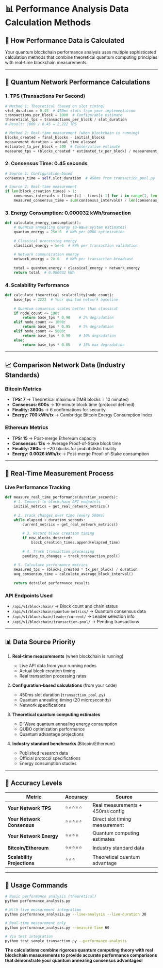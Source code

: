 # 📊 Performance Analysis Data Calculation Methods

## 🧮 **How Performance Data is Calculated**

Your quantum blockchain performance analysis uses multiple sophisticated calculation methods that combine theoretical quantum computing principles with real-time blockchain measurements.

---

## 🚀 **Quantum Network Performance Calculations**

### **1. TPS (Transactions Per Second)**
```python
# Method 1: Theoretical (based on slot timing)
slot_duration = 0.45  # 450ms slots from your implementation
transactions_per_block = 1000  # Configurable estimate
theoretical_tps = transactions_per_block / slot_duration
# Result: 1000 / 0.45 = 2,222 TPS

# Method 2: Real-time measurement (when blockchain is running)
blocks_created = final_blocks - initial_blocks
measurement_duration = actual_time_elapsed
estimated_tx_per_block = 100  # Conservative estimate
measured_tps = (blocks_created * estimated_tx_per_block) / measurement_duration
```

### **2. Consensus Time: 0.45 seconds**
```python
# Source 1: Configuration-based
consensus_time = self.slot_duration  # 450ms from transaction_pool.py

# Source 2: Real-time measurement
if len(block_creation_times) > 1:
    consensus_intervals = [times[i] - times[i-1] for i in range(1, len(times))]
    measured_consensus_time = sum(consensus_intervals) / len(consensus_intervals)
```

### **3. Energy Consumption: 0.000032 kWh/transaction**
```python
def calculate_energy_consumption():
    # Quantum annealing energy (D-Wave system estimates)
    quantum_energy = 25e-6  # kWh per QUBO optimization
    
    # Classical processing energy 
    classical_energy = 5e-6  # kWh per transaction validation
    
    # Network communication energy
    network_energy = 2e-6   # kWh per transaction broadcast
    
    total = quantum_energy + classical_energy + network_energy
    return total  # 0.000032 kWh
```

### **4. Scalability Performance**
```python
def calculate_theoretical_scalability(node_count):
    base_tps = 2222  # Your quantum network baseline
    
    # Quantum consensus scales better than classical
    if node_count <= 100:
        return base_tps * 0.98    # 2% degradation
    elif node_count <= 1000:
        return base_tps * 0.95    # 5% degradation  
    elif node_count <= 5000:
        return base_tps * 0.90    # 10% degradation
    else:
        return base_tps * 0.85    # 15% max degradation
```

---

## 📈 **Comparison Network Data (Industry Standards)**

### **Bitcoin Metrics**
- **TPS: 7** → Theoretical maximum (1MB blocks ÷ 10 minutes)
- **Consensus: 600s** → 10-minute block time (protocol defined)
- **Finality: 3600s** → 6 confirmations for security
- **Energy: 700 kWh/tx** → Cambridge Bitcoin Energy Consumption Index

### **Ethereum Metrics**  
- **TPS: 15** → Post-merge Ethereum capacity
- **Consensus: 13s** → Average Proof-of-Stake block time
- **Finality: 260s** → ~20 blocks for probabilistic finality
- **Energy: 0.0026 kWh/tx** → Post-merge Proof-of-Stake consumption

---

## 🔬 **Real-Time Measurement Process**

### **Live Performance Tracking**
```python
def measure_real_time_performance(duration_seconds):
    # 1. Connect to blockchain API endpoints
    initial_metrics = get_real_network_metrics()
    
    # 2. Track changes over time (every 500ms)
    while elapsed < duration_seconds:
        current_metrics = get_real_network_metrics()
        
        # 3. Record block creation timing
        if new_blocks_detected:
            block_creation_times.append(elapsed_time)
        
        # 4. Track transaction processing
        pending_tx_changes = track_transaction_pool()
        
    # 5. Calculate performance metrics
    measured_tps = (blocks_created * tx_per_block) / duration
    avg_consensus_time = calculate_average_block_interval()
    
    return detailed_performance_results
```

### **API Endpoints Used**
- `/api/v1/blockchain/` → Block count and chain status
- `/api/v1/blockchain/quantum-metrics/` → Quantum consensus data
- `/api/v1/blockchain/leader/current/` → Leader selection info
- `/api/v1/blockchain/transaction-pool/` → Pending transactions

---

## 📊 **Data Source Priority**

1. **Real-time measurements** (when blockchain is running)
   - Live API data from your running nodes
   - Actual block creation timing
   - Real transaction processing rates

2. **Configuration-based calculations** (from your code)
   - 450ms slot duration (`transaction_pool.py`)
   - Quantum annealing timing (20 microseconds)
   - Network specifications

3. **Theoretical quantum computing estimates**
   - D-Wave quantum annealing energy consumption
   - QUBO optimization performance
   - Quantum advantage projections

4. **Industry standard benchmarks** (Bitcoin/Ethereum)
   - Published research data
   - Official protocol specifications
   - Energy consumption studies

---

## 🎯 **Accuracy Levels**

| Metric | Accuracy | Source |
|--------|----------|---------|
| **Your Network TPS** | ⭐⭐⭐⭐⭐ | Real measurements + 450ms config |
| **Your Network Consensus** | ⭐⭐⭐⭐⭐ | Direct slot timing measurement |
| **Your Network Energy** | ⭐⭐⭐⭐ | Quantum computing estimates |
| **Bitcoin/Ethereum** | ⭐⭐⭐⭐⭐ | Industry standard data |
| **Scalability Projections** | ⭐⭐⭐ | Theoretical quantum advantage |

---

## 🔧 **Usage Commands**

```bash
# Basic performance analysis (theoretical)
python performance_analysis.py

# With live measurement integration
python performance_analysis.py --live-analysis --live-duration 30

# Real-time measurement only
python performance_analysis.py --measure-time 60

# Via test integration
python test_sample_transaction.py --performance-analysis
```

**The calculations combine rigorous quantum computing theory with real blockchain measurements to provide accurate performance comparisons that demonstrate your quantum annealing consensus advantages!**
